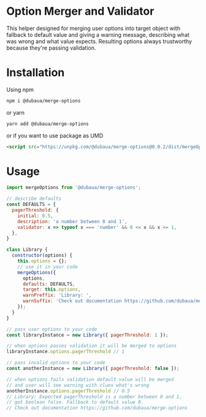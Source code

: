 # Option Merger and Validator

This helper designed for merging user options into target object with fallback to default value and giving a warning message, describing what was wrong and what value expects. Resulting options always trustworthy because they're passing validation.

# Installation

Using npm
```bash
npm i @dubaua/merge-options
```

or yarn
```bash
yarn add @dubaua/merge-options
```

or if you want to use package as UMD
```html
<script src="https://unpkg.com/@dubaua/merge-options@0.0.2/dist/mergeOptions.min.umd.js"></script>
```

# Usage

```js
import mergeOptions from '@dubaua/merge-options';

// describe defaults
const DEFAULTS = {
  pagerThreshold: {
    initial: 0.5,
    description: 'a number between 0 and 1',
    validator: x => typeof x === 'number' && 0 <= x && x <= 1,
  },
}

class Library {
  constructor(options) {
    this.options = {};
    // use it in your code
    mergeOptions({ 
      options,
      defaults: DEFAULTS,
      target: this.options,
      warnPreffix: 'Library: ',
      warnSuffix: 'Check out documentation https://github.com/dubaua/merge-options',
    });
  }
}

// pass user options to your code
const libraryInstance = new Library({ pagerThreshold: 1 });

// when options passes validation it will be merged to options
libraryInstance.options.pagerThreshold // 1

// pass invalid options to your code
const anotherInstance = new Library({ pagerThreshold: false });

// when options fails validation default value will be merged
// and user will see warning with clues what's wrong
anotherInstance.options.pagerThreshold // 0.5
// Library: Expected pagerThreshold is a number between 0 and 1,
// got boolean false. Fallback to default value 0.
// Check out documentation https://github.com/dubaua/merge-options
```
